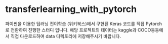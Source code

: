 # transferlearning_with_pytorch
파이썬을 이용한 딥러닝 전이학습 (위키북스)에서 구현된 Keras 코드를 직접 Pytorch로 전환하여 진행한 스터디 입니다.
해당 프로젝트의 데이터는 kaggle과 COCO등등에서 직접 다운로드하여 data 디렉토리에 저장해주시기 바랍니다.
